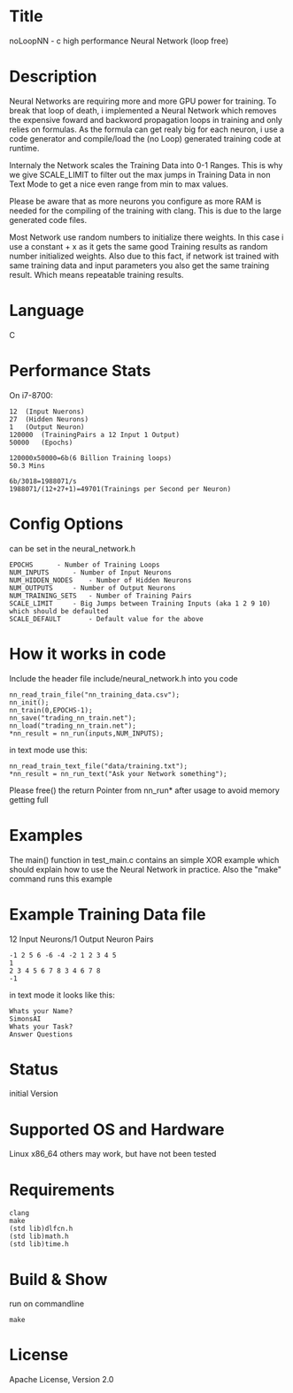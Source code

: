 # Title
noLoopNN - c high performance Neural Network (loop free)

# Description

Neural Networks are requiring more and more GPU power for training. 
To break that loop of death, i implemented a Neural Network which removes
the expensive foward and backword propagation loops in training and only 
relies on formulas. As the formula can get realy big for each neuron, i
use a code generator and compile/load the (no Loop) generated training code
at runtime.

Internaly the Network scales the Training Data into 0-1 Ranges. This is why
we give SCALE_LIMIT to filter out the max jumps in Training Data in non Text Mode
to get a nice even range from min to max values.

Please be aware that as more neurons you configure as more RAM is needed for the
compiling of the training with clang. This is due to the large generated code files.

Most Network use random numbers to initialize there weights. In this case i use
a constant + x as it gets the same good Training results as random number initialized
weights. Also due to this fact, if network ist trained with same training data and 
input parameters you also get the same training result. Which means repeatable training
results.

# Language

C

# Performance Stats

On i7-8700:

```
12 	(Input Nuerons)
27 	(Hidden Neurons)
1  	(Output Neuron)
120000  (TrainingPairs a 12 Input 1 Output)
50000	(Epochs)

120000x50000=6b(6 Billion Training loops)
50.3 Mins

6b/3018=1988071/s
1988071/(12+27+1)=49701(Trainings per Second per Neuron)
```

# Config Options

can be set in the neural_network.h
```
EPOCHS		- Number of Training Loops
NUM_INPUTS		- Number of Input Neurons
NUM_HIDDEN_NODES	- Number of Hidden Neurons
NUM_OUTPUTS		- Number of Output Neurons
NUM_TRAINING_SETS	- Number of Training Pairs
SCALE_LIMIT		- Big Jumps between Training Inputs (aka 1 2 9 10) which should be defaulted 
SCALE_DEFAULT		- Default value for the above
```

# How it works in code

Include the header file include/neural_network.h into you code

```
nn_read_train_file("nn_training_data.csv");
nn_init();
nn_train(0,EPOCHS-1);
nn_save("trading_nn_train.net");
nn_load("trading_nn_train.net");
*nn_result = nn_run(inputs,NUM_INPUTS);
```

in text mode use this:
```
nn_read_train_text_file("data/training.txt");
*nn_result = nn_run_text("Ask your Network something");
```

Please free() the return Pointer from nn_run* after usage to avoid memory getting full

# Examples

The main() function in test_main.c contains an simple XOR example 
which should explain how to use the Neural Network in practice. Also the "make" command runs
this example 

# Example Training Data file

12 Input Neurons/1 Output Neuron Pairs

```
-1 2 5 6 -6 -4 -2 1 2 3 4 5
1
2 3 4 5 6 7 8 3 4 6 7 8
-1
```

in text mode it looks like this:
```
Whats your Name?
SimonsAI
Whats your Task?
Answer Questions
```

# Status

initial Version

# Supported OS and Hardware

Linux x86_64
others may work, but have not been tested

# Requirements

```
clang
make
(std lib)dlfcn.h
(std lib)math.h
(std lib)time.h
```

# Build & Show

run on commandline

```
make
```

# License

Apache License, Version 2.0
